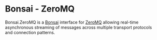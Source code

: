 # Bonsai - ZeroMQ

Bonsai.ZeroMQ is a [Bonsai](https://bonsai-rx.org/) interface for [ZeroMQ](https://zeromq.org/) allowing real-time asynchronous streaming of messages across multiple transport protocols and connection patterns.